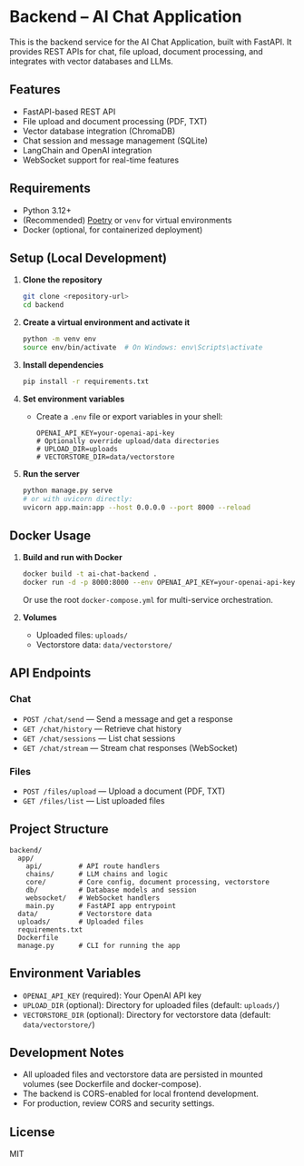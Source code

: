 # Backend – AI Chat Application

This is the backend service for the AI Chat Application, built with FastAPI. It provides REST APIs for chat, file upload, document processing, and integrates with vector databases and LLMs.

## Features
- FastAPI-based REST API
- File upload and document processing (PDF, TXT)
- Vector database integration (ChromaDB)
- Chat session and message management (SQLite)
- LangChain and OpenAI integration
- WebSocket support for real-time features

## Requirements
- Python 3.12+
- (Recommended) [Poetry](https://python-poetry.org/) or `venv` for virtual environments
- Docker (optional, for containerized deployment)

## Setup (Local Development)

1. **Clone the repository**
   ```bash
   git clone <repository-url>
   cd backend
   ```

2. **Create a virtual environment and activate it**
   ```bash
   python -m venv env
   source env/bin/activate  # On Windows: env\Scripts\activate
   ```

3. **Install dependencies**
   ```bash
   pip install -r requirements.txt
   ```

4. **Set environment variables**
   - Create a `.env` file or export variables in your shell:
     ```
     OPENAI_API_KEY=your-openai-api-key
     # Optionally override upload/data directories
     # UPLOAD_DIR=uploads
     # VECTORSTORE_DIR=data/vectorstore
     ```

5. **Run the server**
   ```bash
   python manage.py serve
   # or with uvicorn directly:
   uvicorn app.main:app --host 0.0.0.0 --port 8000 --reload
   ```

## Docker Usage

1. **Build and run with Docker**
   ```bash
   docker build -t ai-chat-backend .
   docker run -d -p 8000:8000 --env OPENAI_API_KEY=your-openai-api-key ai-chat-backend
   ```
   Or use the root `docker-compose.yml` for multi-service orchestration.

2. **Volumes**
   - Uploaded files: `uploads/`
   - Vectorstore data: `data/vectorstore/`

## API Endpoints

### Chat
- `POST /chat/send` — Send a message and get a response
- `GET /chat/history` — Retrieve chat history
- `GET /chat/sessions` — List chat sessions
- `GET /chat/stream` — Stream chat responses (WebSocket)

### Files
- `POST /files/upload` — Upload a document (PDF, TXT)
- `GET /files/list` — List uploaded files

## Project Structure
```
backend/
  app/
    api/         # API route handlers
    chains/      # LLM chains and logic
    core/        # Core config, document processing, vectorstore
    db/          # Database models and session
    websocket/   # WebSocket handlers
    main.py      # FastAPI app entrypoint
  data/          # Vectorstore data
  uploads/       # Uploaded files
  requirements.txt
  Dockerfile
  manage.py      # CLI for running the app
```

## Environment Variables
- `OPENAI_API_KEY` (required): Your OpenAI API key
- `UPLOAD_DIR` (optional): Directory for uploaded files (default: `uploads/`)
- `VECTORSTORE_DIR` (optional): Directory for vectorstore data (default: `data/vectorstore/`)

## Development Notes
- All uploaded files and vectorstore data are persisted in mounted volumes (see Dockerfile and docker-compose).
- The backend is CORS-enabled for local frontend development.
- For production, review CORS and security settings.

## License
MIT
